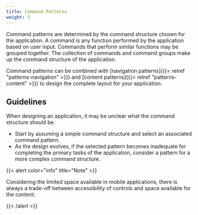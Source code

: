 ```yaml
---
title: Command Patterns
weight: 5
---
```


Command patterns are determined by the command structure chosen for the
application. A command is any function performed by the application
based on user input. Commands that perform similar functions may be
grouped together. The collection of commands and command groups make up
the command structure of the application.

Command patterns can be combined with
[navigation patterns]({{< relref "patterns-navigation" >}}) and
[content patterns]({{< relref "patterns-content" >}}) to design the complete layout
for your application.

Guidelines
----------

When designing an application, it may be unclear what the command
structure should be.

-   Start by assuming a simple command structure and select an
    associated command pattern.
-   As the design evolves, if the selected pattern becomes inadequate
    for completing the primary tasks of the application, consider a
    pattern for a more complex command structure.

{{< alert color="info" title="Note" >}}

Considering the limited space available in mobile applications, there is
always a trade-off between accessibility of controls and space available
for the content.

{{< /alert >}}
